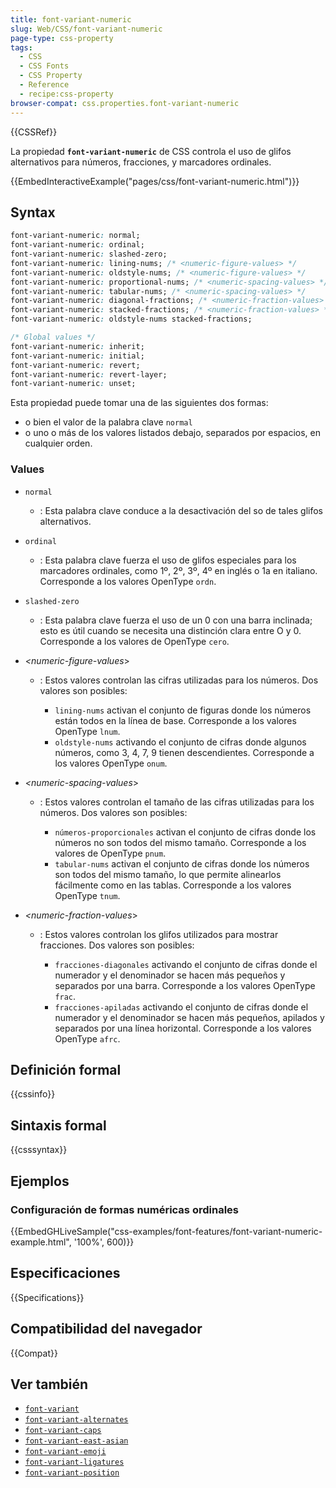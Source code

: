 ```yaml
---
title: font-variant-numeric
slug: Web/CSS/font-variant-numeric
page-type: css-property
tags:
  - CSS
  - CSS Fonts
  - CSS Property
  - Reference
  - recipe:css-property
browser-compat: css.properties.font-variant-numeric
---
```


{{CSSRef}}

La propiedad **`font-variant-numeric`** de CSS controla el uso de glifos alternativos para números, fracciones, y marcadores ordinales.

{{EmbedInteractiveExample("pages/css/font-variant-numeric.html")}}

## Syntax

```css
font-variant-numeric: normal;
font-variant-numeric: ordinal;
font-variant-numeric: slashed-zero;
font-variant-numeric: lining-nums; /* <numeric-figure-values> */
font-variant-numeric: oldstyle-nums; /* <numeric-figure-values> */
font-variant-numeric: proportional-nums; /* <numeric-spacing-values> */
font-variant-numeric: tabular-nums; /* <numeric-spacing-values> */
font-variant-numeric: diagonal-fractions; /* <numeric-fraction-values> */
font-variant-numeric: stacked-fractions; /* <numeric-fraction-values> */
font-variant-numeric: oldstyle-nums stacked-fractions;

/* Global values */
font-variant-numeric: inherit;
font-variant-numeric: initial;
font-variant-numeric: revert;
font-variant-numeric: revert-layer;
font-variant-numeric: unset;
```

Esta propiedad puede tomar una de las siguientes dos formas: 

- o bien el valor de la palabra clave `normal`
- o uno o más de los valores listados debajo, separados por espacios, en cualquier orden.

### Values

- `normal`
  - : Esta palabra clave conduce a la desactivación del so de tales glifos alternativos.
- `ordinal`
  - : Esta palabra clave fuerza el uso de glifos especiales para los marcadores ordinales, como 1º, 2º, 3º, 4º en inglés o 1a en italiano. Corresponde a los valores OpenType `ordn`.
- `slashed-zero`
  - : Esta palabra clave fuerza el uso de un 0 con una barra inclinada; esto es útil cuando se necesita una distinción clara entre O y 0. Corresponde a los valores de OpenType `cero`.
- _\<numeric-figure-values_>

  - : Estos valores controlan las cifras utilizadas para los números. Dos valores son posibles:

    - `lining-nums` activan el conjunto de figuras donde los números están todos en la línea de base. Corresponde a los valores OpenType `lnum`.
    - `oldstyle-nums` activando el conjunto de cifras donde algunos números, como 3, 4, 7, 9 tienen descendientes. Corresponde a los valores OpenType `onum`.

- _\<numeric-spacing-values_>

  - : Estos valores controlan el tamaño de las cifras utilizadas para los números. Dos valores son posibles:

    - `números-proporcionales` activan el conjunto de cifras donde los números no son todos del mismo tamaño. Corresponde a los valores de OpenType `pnum`.
    - `tabular-nums` activan el conjunto de cifras donde los números son todos del mismo tamaño, lo que permite alinearlos fácilmente como en las tablas. Corresponde a los valores OpenType `tnum`.

- _\<numeric-fraction-values_>

  - : Estos valores controlan los glifos utilizados para mostrar fracciones. Dos valores son posibles:

    - `fracciones-diagonales` activando el conjunto de cifras donde el numerador y el denominador se hacen más pequeños y separados por una barra. Corresponde a los valores OpenType `frac`.
    - `fracciones-apiladas` activando el conjunto de cifras donde el numerador y el denominador se hacen más pequeños, apilados y separados por una línea horizontal. Corresponde a los valores OpenType `afrc`.

## Definición formal 

{{cssinfo}}

## Sintaxis formal 

{{csssyntax}}

## Ejemplos

### Configuración de formas numéricas ordinales

{{EmbedGHLiveSample("css-examples/font-features/font-variant-numeric-example.html", '100%', 600)}}

## Especificaciones

{{Specifications}}

## Compatibilidad del navegador

{{Compat}}

## Ver también

- [`font-variant`](/en-US/docs/Web/CSS/font-variant)
- [`font-variant-alternates`](/en-US/docs/Web/CSS/font-variant-alternates)
- [`font-variant-caps`](/en-US/docs/Web/CSS/font-variant-caps)
- [`font-variant-east-asian`](/en-US/docs/Web/CSS/font-variant-east-asian)
- [`font-variant-emoji`](/en-US/docs/Web/CSS/font-variant-emoji)
- [`font-variant-ligatures`](/en-US/docs/Web/CSS/font-variant-ligatures)
- [`font-variant-position`](/en-US/docs/Web/CSS/font-variant-position)
